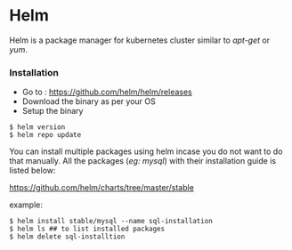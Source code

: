 # Helm 

Helm is a package manager for kubernetes cluster similar to *apt-get* or *yum*.

### Installation 

- Go to : https://github.com/helm/helm/releases
- Download the binary as per your OS
- Setup the binary

```
$ helm version
$ helm repo update
```

You can install multiple packages using helm incase you do not want to do that manually.
All the packages (*eg: mysql*) with their installation guide is listed below: 

https://github.com/helm/charts/tree/master/stable

example: 

```shell
$ helm install stable/mysql --name sql-installation
$ helm ls ## to list installed packages
$ helm delete sql-installtion
```